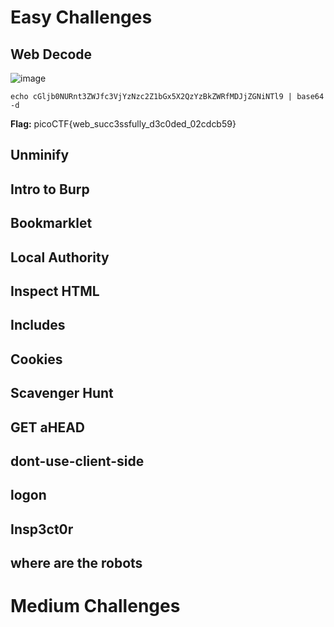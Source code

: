 # Easy Challenges

## Web Decode

![image](https://github.com/user-attachments/assets/2b105df2-f3c2-4512-ad00-82b606876525)

``` echo cGljb0NURnt3ZWJfc3VjYzNzc2Z1bGx5X2QzYzBkZWRfMDJjZGNiNTl9 | base64 -d ```

**Flag:** picoCTF{web_succ3ssfully_d3c0ded_02cdcb59}


## Unminify



## Intro to Burp



## Bookmarklet



## Local Authority



## Inspect HTML



## Includes



## Cookies



## Scavenger Hunt



## GET aHEAD



## dont-use-client-side



## logon



## Insp3ct0r



## where are the robots



# Medium Challenges
